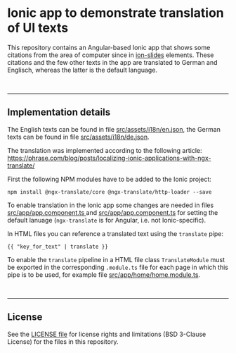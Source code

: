 # Ionic app to demonstrate translation of UI texts #

This repository contains an Angular-based Ionic app that shows some citations from the area of computer since in
[ion-slides](https://ionicframework.com/docs/api/slides) elements.
These citations and the few other texts in the app are translated to German and Englisch, whereas the latter is the default language.

<br>

----

## Implementation details ##

The English texts can be found in file [src/assets/i18n/en.json](src/assets/i18n/en.json),
the German  texts can be found in file [src/assets/i18n/de.json](src/assets/i18n/de.json).

The translation was implemented according to the following article: https://phrase.com/blog/posts/localizing-ionic-applications-with-ngx-translate/

First the following NPM modules have to be added to the Ionic project:
```
npm install @ngx-translate/core @ngx-translate/http-loader --save
```

To enable translation in the Ionic app some changes are needed in files [src/app/app.component.ts ](src/app/app.component.ts) and [src/app/app.component.ts](src/app/app.component.ts) for setting the default lanuage (`ngx-translate` is for Angular, i.e. not Ionic-specific).

In HTML files you can reference a translated text using the `translate` pipe:
```
{{ "key_for_text" | translate }}
```
To enable the `translate` pipeline in a HTML file class `TranslateModule` must be exported in the corresponding `.module.ts` file for each page in which this pipe is to be used, for example file [src/app/home/home.module.ts](src/app/home/home.module.ts).

<br>

----

## License ##

See the [LICENSE file](LICENSE.md) for license rights and limitations (BSD 3-Clause License) for the files in this repository.

<br>